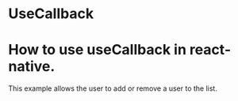 # UseCallback
 
<h1>How to use useCallback in react-native.</h1>

This example allows the user to add or remove a user to the list.



